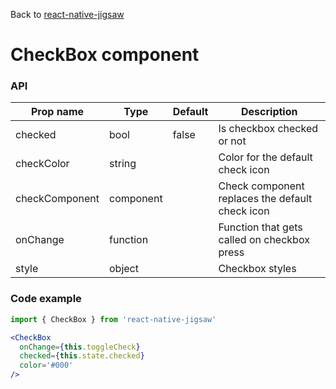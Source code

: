 Back to [react-native-jigsaw](../../README.md)

CheckBox component
================
### API
Prop name        | Type      | Default | Description
---------------- | --------- | ------- | ------------------
checked          | bool      | false   | Is checkbox checked or not
checkColor       | string    |         | Color for the default check icon
checkComponent   | component |         | Check component replaces the default check icon
onChange         | function  |         | Function that gets called on checkbox press
style            | object    |         | Checkbox styles

### Code example

```jsx
import { CheckBox } from 'react-native-jigsaw'

<CheckBox
  onChange={this.toggleCheck}
  checked={this.state.checked}
  color='#000'
/>
```
